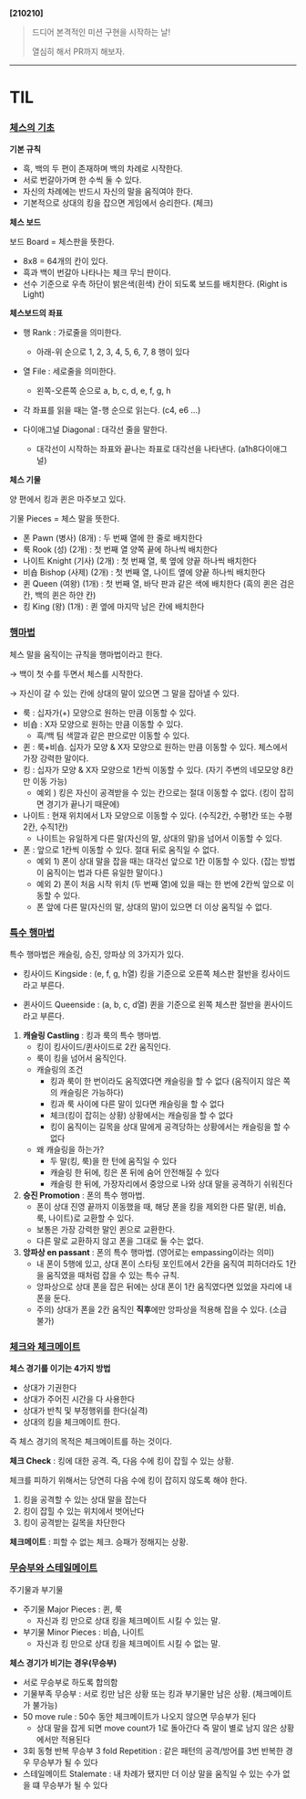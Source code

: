 **[210210]**



> 드디어 본격적인 미션 구현을 시작하는 날!
>
> 열심히 해서 PR까지 해보자.





---

# TIL

### [체스의 기초](https://www.youtube.com/watch?v=fRWTP9NUtGg&list=PL6jflZl2KneXIn0vTJugSxUEvwg3ati2B&index=1)

**기본 규칙**

- 흑, 백의 두 편이 존재하며 백의 차례로 시작한다.
- 서로 번갈아가며 한 수씩 둘 수 있다.
- 자신의 차례에는 반드시 자신의 말을 움직여야 한다.
- 기본적으로 상대의 킹을 잡으면 게임에서 승리한다. (체크)

**체스 보드**

보드 Board = 체스판을 뜻한다.

- 8x8 = 64개의 칸이 있다.
- 흑과 백이 번갈아 나타나는 체크 무늬 판이다.
- 선수 기준으로 우측 하단이 밝은색(흰색) 칸이 되도록 보드를 배치한다. (Right is Light)

**체스보드의 좌표**

- 행 Rank : 가로줄을 의미한다. 
  - 아래-위 순으로 1, 2, 3, 4, 5, 6, 7, 8 행이 있다
- 열 File : 세로줄을 의미한다.
  - 왼쪽-오른쪽 순으로 a, b, c, d, e, f, g, h
- 각 좌표를 읽을 때는 열-행 순으로 읽는다. (c4, e6 ...)

- 다이애그널 Diagonal : 대각선 줄을 말한다.
  - 대각선이 시작하는 좌표와 끝나는 좌표로 대각선을 나타낸다. (a1h8다이애그널)

**체스 기물**

양 편에서 킹과 퀸은 마주보고 있다.

기물 Pieces = 체스 말을 뜻한다.

- 폰 Pawn (병사) (8개) :  두 번째 열에 한 줄로 배치한다
- 룩 Rook (성) (2개) : 첫 번째 열 양쪽 끝에 하나씩 배치한다
- 나이트 Knight (기사) (2개) : 첫 번째 열, 룩 옆에 양끝 하나씩 배치한다
- 비숍 Bishop (사제) (2개) : 첫 번째 열, 나이트 옆에 양끝 하나씩 배치한다
- 퀸 Queen (여왕) (1개) : 첫 번째 열, 바닥 판과 같은 색에 배치한다 (흑의 퀸은 검은 칸, 백의 퀸은 하얀 칸)
- 킹 King (왕) (1개) : 퀸 옆에 마지막 남은 칸에 배치한다

### [행마법](https://www.youtube.com/watch?v=SpTW35zh3Jk&list=PL6jflZl2KneXIn0vTJugSxUEvwg3ati2B&index=2)

체스 말을 움직이는 규칙을 행마법이라고 한다.

→ 백이 첫 수를 두면서 체스를 시작한다.

→ 자신이 갈 수 있는 칸에 상대의 말이 있으면 그 말을 잡아낼 수 있다.

- 룩 : 십자가(+) 모양으로 원하는 만큼 이동할 수 있다.
- 비숍 : X자 모양으로 원하는 만큼 이동할 수 있다.
  - 흑/백 팀 색깔과 같은 판으로만 이동할 수 있다.
- 퀸 : 룩+비숍. 십자가 모양 & X자 모양으로 원하는 만큼 이동할 수 있다. 체스에서 가장 강력한 말이다.
- 킹 : 십자가 모양 & X자 모양으로 1칸씩 이동할 수 있다. (자기 주변의 네모모양 8칸만 이동 가능)
  - 예외 ) 킹은 자신이 공격받을 수 있는 칸으로는 절대 이동할 수 없다.
    (킹이 잡히면 경기가 끝나기 때문에)
- 나이트 : 현재 위치에서 L자 모양으로 이동할 수 있다. (수직2칸, 수평1칸 또는 수평2칸, 수직1칸)
  - 나이트는 유일하게 다른 말(자신의 말, 상대의 말)을 넘어서 이동할 수 있다.
- 폰 : 앞으로 1칸씩 이동할 수 있다. 절대 뒤로 움직일 수 없다.
  - 예외 1) 폰이 상대 말을 잡을 때는 대각선 앞으로 1칸 이동할 수 있다.
    (잡는 방법이 움직이는 법과 다른 유일한 말이다.)
  - 예외 2) 폰이 처음 시작 위치 (두 번째 열)에 있을 때는 한 번에 2칸씩 앞으로 이동할 수 있다.
  - 폰 앞에 다른 말(자신의 말, 상대의 말)이 있으면 더 이상 움직일 수 없다.

### [특수 행마법](https://www.youtube.com/watch?v=jTNz-N0MUIU&list=PL6jflZl2KneXIn0vTJugSxUEvwg3ati2B&index=3)

특수 행마법은 캐슬링, 승진, 앙파상 의 3가지가 있다.

- 킹사이드 Kingside
  : (e, f, g, h열) 킹을 기준으로 오른쪽 체스판 절반을 킹사이드라고 부른다. 

- 퀸사이드 Queenside
  : (a, b, c, d열) 퀸을 기준으로 왼쪽 체스판 절반을 퀸사이드라고 부른다.

1. **캐슬링 Castling**
   : 킹과 룩의 특수 행마법.
   - 킹이 킹사이드/퀸사이드로 2칸 움직인다. 
   - 룩이 킹을 넘어서 움직인다.
   - 캐슬링의 조건
     - 킹과 룩이 한 번이라도 움직였다면 캐슬링을 할 수 없다
       (움직이지 않은 쪽의 캐슬링은 가능하다)
     - 킹과 룩 사이에 다른 말이 있다면 캐슬링을 할 수 없다
     - 체크(킹이 잡히는 상황) 상황에서는 캐슬링을 할 수 없다
     - 킹이 움직이는 길목을 상대 말에게 공격당하는 상황에서는 캐슬링을 할 수 없다
   - 왜 캐슬링을 하는가?
     - 두 말(킹, 룩)을 한 턴에 움직일 수 있다
     - 캐슬링 한 뒤에, 킹은 폰 뒤에 숨어 안전해질 수 있다
     - 캐슬링 한 뒤에, 가장자리에서 중앙으로 나와 상대 말을 공격하기 쉬워진다
2. **승진 Promotion**
   : 폰의 특수 행마법.
   - 폰이 상대 진영 끝까지 이동했을 때, 해당 폰을 킹을 제외한 다른 말(퀸, 비숍, 룩, 나이트)로 교환할 수 있다.
   - 보통은 가장 강력한 말인 퀸으로 교환한다.
   - 다른 말로 교환하지 않고 폰을 그대로 둘 수는 없다.
3. **앙파상 en passant**
   : 폰의 특수 행마법. (영어로는 empassing이라는 의미)
   - 내 폰이 5행에 있고, 상대 폰이 스타팅 포인트에서 2칸을 움직여 피하더라도 
     1칸을 움직였을 때처럼 잡을 수 있는 특수 규칙.
   - 앙파상으로 상대 폰을 잡은 뒤에는 상대 폰이 1칸 움직였다면 있었을 자리에 내 폰을 둔다.
   - 주의) 상대가 폰을 2칸 움직인 **직후**에만 앙파상을 적용해 잡을 수 있다. (소급 불가)

### [체크와 체크메이트](https://www.youtube.com/watch?v=fi9ipY1FDAE&list=PL6jflZl2KneXIn0vTJugSxUEvwg3ati2B&index=4)

**체스 경기를 이기는 4가지 방법**

- 상대가 기권한다
- 상대가 주어진 시간을 다 사용한다
- 상대가 반칙 및 부정행위를 한다(실격)
- 상대의 킹을 체크메이트 한다.

즉 체스 경기의 목적은 체크메이트를 하는 것이다.

**체크 Check**
: 킹에 대한 공격. 즉, 다음 수에 킹이 잡힐 수 있는 상황.

체크를 피하기 위해서는 당연히 다음 수에 킹이 잡히지 않도록 해야 한다.

1. 킹을 공격할 수 있는 상대 말을 잡는다
2. 킹이 잡힐 수 있는 위치에서 벗어난다
3. 킹이 공격받는 길목을 차단한다

**체크메이트**
: 피할 수 없는 체크. 승패가 정해지는 상황.

### [무승부와 스테일메이트](https://www.youtube.com/watch?v=237Ys-xdV4Y&list=PL6jflZl2KneXIn0vTJugSxUEvwg3ati2B&index=5)

주기물과 부기물

- 주기물 Major Pieces : 퀸, 룩
  - 자신과 킹 만으로 상대 킹을 체크메이트 시킬 수 있는 말.
- 부기물 Minor Pieces : 비숍, 나이트
  - 자신과 킹 만으로 상대 킹을 체크메이트 시킬 수 없는 말.

**체스 경기가 비기는 경우(무승부)**

- 서로 무승부로 하도록 합의함
- 기물부족 무승부
  : 서로 킹만 남은 상황 또는 킹과 부기물만 남은 상황. (체크메이트가 불가능)
- 50 move rule
  : 50수 동안 체크메이트가 나오지 않으면 무승부가 된다 
  - 상대 말을 잡게 되면 move count가 1로 돌아간다
    즉 말이 별로 남지 않은 상황에서만 적용된다
- 3회 동형 반복 무승부 3 fold Repetition
  : 같은 패턴의 공격/방어를 3번 반복한 경우 무승부가 될 수 있다
- 스테일메이트 Stalemate
  : 내 차례가 됐지만 더 이상 말을 움직일 수 있는 수가 없을 떄 무승부가 될 수 있다